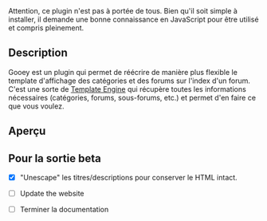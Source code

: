 <article>Attention, ce plugin n'est pas à portée de tous. Bien qu'il soit simple à installer, il demande une bonne connaissance en JavaScript pour être utilisé et compris pleinement.</article>

## Description

Gooey est un plugin qui permet de réécrire de manière plus flexible le template d'affichage des catégories et des forums sur l'index d'un forum. C'est une sorte de [Template Engine](https://en.wikipedia.org/wiki/Template_processor) qui récupère toutes les informations nécessaires (catégories, forums, sous-forums, etc.) et permet d'en faire ce que vous voulez.

## Aperçu

## Pour la sortie beta

- [x] "Unescape" les titres/descriptions pour conserver le HTML intact.
- [ ] Update the website

- [ ] Terminer la documentation